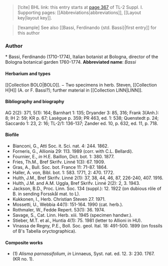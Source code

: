 > [!cite] BHL link: this entry starts at [page 367](https://www.biodiversitylibrary.org/page/33265094) of TL-2 Suppl. I.
> Supporting pages: [[Abbreviations|abbreviations]], [[Layout key|layout key]].

> [!example] See also [[Bassi, Ferdinando {std. Bassi}|first entry]] for this author

### Author

\* Bassi, Ferdinando (1710-1774), Italian botanist at Bologna, director of the Bologna botanical garden 1760-1774. 
**Abbreviated name**: *Bassi*

#### Herbarium and types

[[Collection BOLO|BOLO]]. − Two specimens in herb. Steven, [[Collection H|H]] (A. or F. Bassi?); further material in [[Collection LINN|LINN]].

#### Bibliography and biography

AG 2(2): 371, 5(1): 164; Barnhart 1: 135; Dryander 3: 85, 316; Frank 3(Anh.): 8; IH 2: 59; KR p. 67; Lasègue p. 359; PR 463, ed. 1: 538; Quenstedt p. 24; Saccardo 1: 23, 2: 16; TL-2/1: 136-137; Zander ed. 10, p. 632, ed. 11, p. 718.

#### Biofile

- Bianconi, G., Atti Soc. it. Sci. nat. 4: 244. 1862.
- Forneris, G., Allionia 29: 113. 1989 (corr. with C.L. Bellardi).
- Fournier, E., *in* H.E. Baillon, Dict. bot. 1: 380. 1877.
- Fries, Th.M., Bref Skrifv. Linné 1(3): 67. 1909.
- Gras, A., Bull. Soc. bot. France 11: 71-87. 1864.
- Haller, A. von, Bibl. bot. 1: 583. 1771, 2: 470. 1772.
- Hulth, J.M., Bref Skrifv. Linné 2(1): 37, 38, 44, 46, 87, 226-240, 407. 1916.
- Hulth, J.M. and A.M. Uggla, Bref Skrifv. Linné 2(2): 2, 3. 1943.
- Jackson, B.D., Proc. Linn. Soc. 134 (suppl.): 12. 1922 (on dubious rôle of B. in sending Forsskål mat. to L).
- Kukkonen, I., Herb. Christian Steven 27. 1971.
- Mossetti, U., Webbia 44(1): 151-164. 1990 (cat. herb.).
- Rothmaler, W., Fedde Repert. 53(1): 36. 1974.
- Savage, S., Cat. Linn. Herb. xiii. 1945 (specimen handwr.).
- Stieber, M.T. et al., Huntia 4(1): 75. 1981 (letter to Allioni in HU).
- Vinassa de Regny, P.E., Boll. Soc. geol. Ital. 18: 491-500. 1899 (on fossils of B's Tabella oryctographica).

#### Composite works

- (1) *Alisma parnassifolium*, *in* Linnaeus, Syst. nat. ed. 12. 3: 230. 1767. (KR no. 1).

